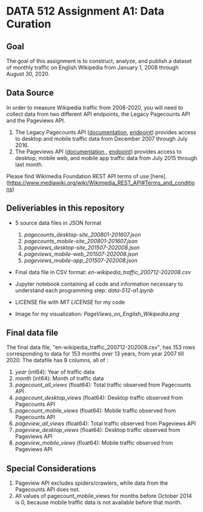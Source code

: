 

# DATA 512 Assignment A1: Data Curation

## Goal
The goal of this assignment is to construct, analyze, and publish a dataset of monthly traffic on English Wikipedia from January 1, 2008 through August 30, 2020.

## Data Source
In order to measure Wikipedia traffic from 2008-2020, you will need to collect data from two different API endpoints, the Legacy Pagecounts API and the Pageviews API.

1.  The Legacy Pagecounts API ([documentation](https://wikitech.wikimedia.org/wiki/Analytics/AQS/Legacy_Pagecounts), [endpoint](https://wikimedia.org/api/rest_v1/#!/Pagecounts_data_(legacy)/get_metrics_legacy_pagecounts_aggregate_project_access_site_granularity_start_end)) provides access to desktop and mobile traffic data from December 2007 through July 2016.
2.  The Pageviews API ([documentation ](https://wikitech.wikimedia.org/wiki/Analytics/AQS/Pageviews), [endpoint](https://wikimedia.org/api/rest_v1/#!/Pageviews_data/get_metrics_pageviews_aggregate_project_access_agent_granularity_start_end)) provides access to desktop, mobile web, and mobile app traffic data from July 2015 through last month.

Please find Wikimedia Foundation REST API terms of use [here].(https://www.mediawiki.org/wiki/Wikimedia_REST_API#Terms_and_conditions)

## Deliveriables in this repository

- 5 source data files in JSON format 
	1. *pagecounts_desktop-site_200801-201607.json*
	2. *pagecounts_mobile-site_200801-201607.json*
	3. *pageviews_desktop-site_201507-202008.json*
	4. *pageviews_mobile-web_201507-202008.json*
	5. *pageviews_mobile-app_201507-202008.json*

- Final data file in CSV format: *en-wikipedia_traffic_200712-202008.csv*
- Jupyter notebook containing all code and information necessary to understand each programming step: *data-512-a1.ipynb*
- LICENSE file with *MIT LICENSE* for my code
- Image for my visualization: *PageViews_on_English_Wikipedia.png*

## Final data file
The final data file, "en-wikipedia_traffic_200712-202008.csv", has 153 rows corresponding to data for 153 months over 13 years, from year 2007 till 2020. The datafile has 8 columns, all of :

1. *year* (int64): Year of traffic data 
2. *month* (int64): Month of traffic data 
3. *pagecount_all_views* (float64): Total traffic observed from Pagecounts API
4. *pagecount_desktop_views* (float64): Desktop traffic observed from Pagecounts API
5. *pagecount_mobile_views* (float64): Mobile traffic observed from Pagecounts API
6. *pageview_all_views* (float64): Total traffic observed from Pageviews API
7. *pageview_desktop_views* (float64): Desktop traffic observed from Pageviews API
8. *pageview_mobile_views* (float64): Mobile traffic observed from Pageviews API

## Special Considerations
1. Pageview API excludes spiders/crawlers, while data from the Pagecounts API does not.
2. All values of pagecount_mobile_views for months before October 2014 is 0, because mobile traffic data is not available before that month.


